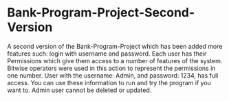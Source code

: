 # Bank-Program-Project-Second-Version
A second version of the Bank-Program-Project which has been added more features such: login with username and password.
Each user has their Permissions which give them access to a number of features of the system. Bitwise operators were used in this action to represent the permissions in one number.
User with the username: Admin, and password: 1234, has full access. You can use these information to run and try the program if you want to.
Admin user cannot be deleted or updated.
